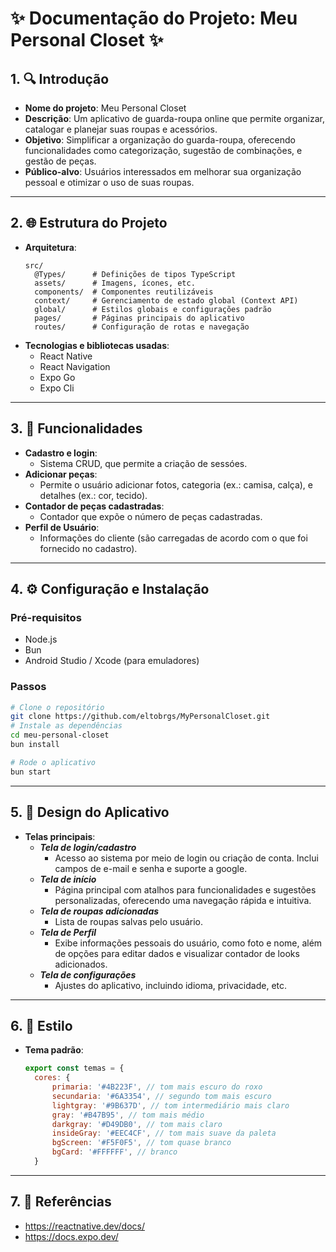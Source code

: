 # ✨ **Documentação do Projeto: Meu Personal Closet** ✨

## 1. 🔍 Introdução
- **Nome do projeto**: Meu Personal Closet
- **Descrição**: Um aplicativo de guarda-roupa online que permite organizar, catalogar e planejar suas roupas e acessórios.
- **Objetivo**: Simplificar a organização do guarda-roupa, oferecendo funcionalidades como categorização, sugestão de combinações, e gestão de peças.
- **Público-alvo**: Usuários interessados em melhorar sua organização pessoal e otimizar o uso de suas roupas.

---

## 2. 🌐 Estrutura do Projeto
- **Arquitetura**:
  ```
  src/
    @Types/      # Definições de tipos TypeScript
    assets/      # Imagens, ícones, etc.
    components/  # Componentes reutilizáveis
    context/     # Gerenciamento de estado global (Context API)
    global/      # Estilos globais e configurações padrão
    pages/       # Páginas principais do aplicativo
    routes/      # Configuração de rotas e navegação
  ```
- **Tecnologias e bibliotecas usadas**:
  - React Native
  - React Navigation
  - Expo Go
  - Expo Cli

---

## 3. 📂 Funcionalidades
- **Cadastro e login**:
  - Sistema CRUD, que permite a criação de sessóes.
- **Adicionar peças**:
  - Permite o usuário adicionar fotos, categoria (ex.: camisa, calça), e detalhes (ex.: cor, tecido).
- **Contador de peças cadastradas**:
  - Contador que expõe o número de peças cadastradas.
- **Perfil de Usuário**:
  - Informações do cliente (são carregadas de acordo com o que foi fornecido no cadastro).

---

## 4. ⚙️ Configuração e Instalação

### Pré-requisitos
- Node.js
- Bun
- Android Studio / Xcode (para emuladores)

### Passos
```bash
# Clone o repositório
git clone https://github.com/eltobrgs/MyPersonalCloset.git
# Instale as dependências
cd meu-personal-closet
bun install

# Rode o aplicativo
bun start
```

---

## 5. 🎨 Design do Aplicativo
- **Telas principais**:
  - ***Tela de login/cadastro***
    - Acesso ao sistema por meio de login ou criação de conta. Inclui campos de e-mail e senha e suporte a google.
  - ***Tela de início***
    - Página principal com atalhos para funcionalidades e sugestões personalizadas, oferecendo uma navegação rápida e intuitiva.
  - ***Tela de roupas adicionadas***
    - Lista de roupas salvas pelo usuário.
  - ***Tela de Perfil***
    - Exibe informações pessoais do usuário, como foto e nome, além de opções para editar dados e visualizar contador de looks adicionados.
  - ***Tela de configurações***
    - Ajustes do aplicativo, incluindo idioma, privacidade, etc.

---

## 6. 🎨 Estilo
- **Tema padrão**:
  ```javascript
  export const temas = {
    cores: {
        primaria: '#4B223F', // tom mais escuro do roxo
        secundaria: '#6A3354', // segundo tom mais escuro
        lightgray: '#9B637D', // tom intermediário mais claro
        gray: '#B47B95', // tom mais médio
        darkgray: '#D49DB0', // tom mais claro
        insideGray: '#EEC4CF', // tom mais suave da paleta
        bgScreen: '#F5F0F5', // tom quase branco
        bgCard: '#FFFFFF', // branco
    }

---


## 7. 🔗 Referências
- https://reactnative.dev/docs/
- https://docs.expo.dev/

